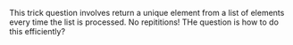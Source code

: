 This trick question involves return a unique element from a list of elements every
time the list is processed. No repititions! THe question is how to do this efficiently?